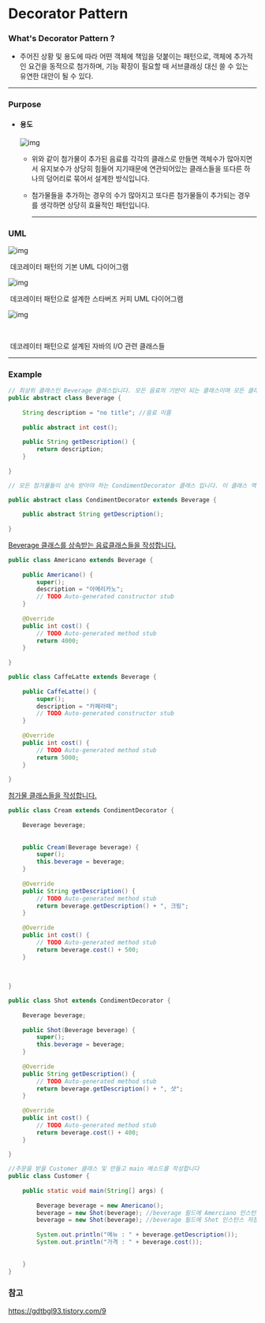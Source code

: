 

# Decorator Pattern



### What's Decorator Pattern ?

-  주어진 상황 및 용도에 따라 어떤 객체에 책임을 덧붙이는 패턴으로, 객체에 추가적인 요건을 동적으로 첨가하며, 기능 확장이 필요할 때 서브클래싱 대신 쓸 수 있는 유연한 대안이 될 수 있다.

  

  ------

  

### Purpose

- #### 용도

  ![img](https://t1.daumcdn.net/cfile/tistory/994A953359EADC9414)

  - 위와 같이 첨가물이 추가된 음료를 각각의 클래스로 만들면 객체수가 많아지면서 유지보수가 상당히 힘들어 지기때문에 연관되어있는 클래스들을 또다른 하나의 덩어리로 묶어서 설계한 방식입니다.

    

  - 첨가물들을 추가하는 경우의 수가 많아지고 또다른 첨가물들이 추가되는 경우를 생각하면 상당히 효율적인 패턴입니다.

    

    ------

    

### UML



![img](https://t1.daumcdn.net/cfile/tistory/9964723359EAEB5E21)

​														데코레이터 패턴의 기본 UML 다이어그램





![img](https://t1.daumcdn.net/cfile/tistory/991BFB3359EAFF8A19)

​											데코레이터 패턴으로 설계한 스타버즈 커피 UML 다이어그램





![img](https://t1.daumcdn.net/cfile/tistory/99F88C3359EB1E4B0D)

​											

​												데코레이터 패턴으로 설계된 자바의 I/O 관련 클래스들

------



### Example

```java
// 최상위 클래스인 Beverage 클래스입니다. 모든 음료의 기반이 되는 클래스이며 모든 클래스는 이 클래스의 자식 클래스가 됩니다.
public abstract class Beverage {
    
    String description = "no title"; //음료 이름
 
    public abstract int cost();
 
    public String getDescription() {
        return description;
    }
    
}
```



```java
// 모든 첨가물들이 상속 받아야 하는 CondimentDecorator 클래스 입니다. 이 클래스 역시도 Beverage 클래스를 상속합니다.

public abstract class CondimentDecorator extends Beverage {
    
    public abstract String getDescription();
 
}
```



<u>Beverage 클래스를 상속받는 음료클래스들을 작성합니다.</u>

```java
public class Americano extends Beverage {
 
    public Americano() {
        super();
        description = "아메리카노";
        // TODO Auto-generated constructor stub
    }
 
    @Override
    public int cost() {
        // TODO Auto-generated method stub
        return 4000;
    }
 
}
```



```java
public class CaffeLatte extends Beverage {
 
    public CaffeLatte() {
        super();
        description = "카페라떼";
        // TODO Auto-generated constructor stub
    }
 
    @Override
    public int cost() {
        // TODO Auto-generated method stub
        return 5000;
    }
 
}
```



<u>첨가물 클래스들을 작성합니다.</u>

```java
public class Cream extends CondimentDecorator {
 
    Beverage beverage;
    
        
    public Cream(Beverage beverage) {
        super();
        this.beverage = beverage;
    }
 
    @Override
    public String getDescription() {
        // TODO Auto-generated method stub
        return beverage.getDescription() + ", 크림";
    }
 
    @Override
    public int cost() {
        // TODO Auto-generated method stub
        return beverage.cost() + 500;
    }
    
    
 
}
```



```java
public class Shot extends CondimentDecorator {
    
    Beverage beverage;
 
    public Shot(Beverage beverage) {
        super();
        this.beverage = beverage;
    }
 
    @Override
    public String getDescription() {
        // TODO Auto-generated method stub
        return beverage.getDescription() + ", 샷";
    }
 
    @Override
    public int cost() {
        // TODO Auto-generated method stub
        return beverage.cost() + 400;
    }
 
}
```





```java
//주문을 받을 Customer 클래스 및 만들고 main 메소드를 작성합니다
public class Customer {
 
    public static void main(String[] args) {
        
        Beverage beverage = new Americano();
        beverage = new Shot(beverage); //beverage 필드에 Amerciano 인스턴스 저장
        beverage = new Shot(beverage); //beverage 필드에 Shot 인스턴스 저장
        
        System.out.println("메뉴 : " + beverage.getDescription());
        System.out.println("가격 : " + beverage.cost());
        
        
    }
}
```





### 참고

<https://gdtbgl93.tistory.com/9>


